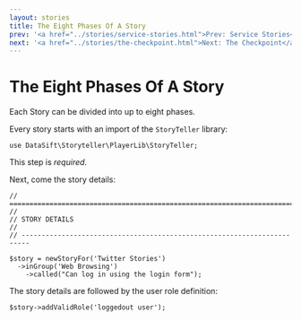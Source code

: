 ```yaml
---
layout: stories
title: The Eight Phases Of A Story
prev: '<a href="../stories/service-stories.html">Prev: Service Stories</a>'
next: '<a href="../stories/the-checkpoint.html">Next: The Checkpoint</a>'
---
```


# The Eight Phases Of A Story

Each Story can be divided into up to eight phases.

Every story starts with an import of the `StoryTeller` library:

    use DataSift\Storyteller\PlayerLib\StoryTeller;

This step is *required*.

Next, come the story details:

    // ========================================================================
    //
    // STORY DETAILS
    //
    // ------------------------------------------------------------------------

    $story = newStoryFor('Twitter Stories')
      ->inGroup('Web Browsing')
        ->called("Can log in using the login form");

The story details are followed by the user role definition:

    $story->addValidRole('loggedout user');
